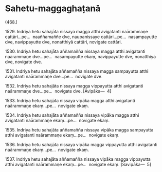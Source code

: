 

# Sahetu-maggaghaṭanā






(468.)

1529\. Indriya hetu sahajāta nissaya magga atthi avigatanti naārammaṇe cattāri…pe…  naaññamaññe dve, naupanissaye cattāri…pe…  nasampayutte dve, navippayutte dve, nonatthiyā cattāri, novigate cattāri.

1530\. Indriya hetu sahajāta aññamañña nissaya magga atthi avigatanti naārammaṇe dve…pe…  nasampayutte ekaṃ, navippayutte dve, nonatthiyā dve, novigate dve.

1531\. Indriya hetu sahajāta aññamañña nissaya magga sampayutta atthi avigatanti naārammaṇe dve…pe…  novigate dve.

1532\. Indriya hetu sahajāta nissaya magga vippayutta atthi avigatanti naārammaṇe dve…pe…  novigate dve. [Avipāka—  4]

1533\. Indriya hetu sahajāta nissaya vipāka magga atthi avigatanti naārammaṇe ekaṃ…pe…  novigate ekaṃ.

1534\. Indriya hetu sahajāta aññamañña nissaya vipāka magga atthi avigatanti naārammaṇe ekaṃ…pe…  novigate ekaṃ.

1535\. Indriya hetu sahajāta aññamañña nissaya vipāka magga sampayutta atthi avigatanti naārammaṇe ekaṃ…pe…  novigate ekaṃ.

1536\. Indriya hetu sahajāta nissaya vipāka magga vippayutta atthi avigatanti naārammaṇe ekaṃ…pe…  novigate ekaṃ.

1537\. Indriya hetu sahajāta aññamañña nissaya vipāka magga vippayutta atthi avigatanti naārammaṇe ekaṃ…pe…  novigate ekaṃ. [Savipāka—  5]



